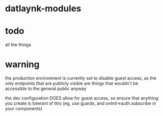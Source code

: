 # datlaynk-modules

# todo

all the things

# warning

the production environment is currently set to disable guest access, as the only endpoints
that are publicly visible are things that wouldn't be accessible to the general public anyway

the dev configuration DOES allow for guest access, so ensure that anything you create is
tolerant of this (eg, use guards, and onInit->auth.subscribe in your components)
